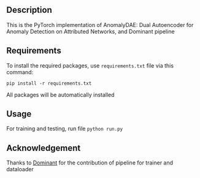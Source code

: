 ## Description

This is the PyTorch implementation of AnomalyDAE: Dual Autoencoder for Anomaly Detection on Attributed Networks, and Dominant pipeline

## Requirements

To install the required packages, use ```requirements.txt``` file via this command:

```
pip install -r requirements.txt
```

All packages will be automatically installed

## Usage

For training and testing, run file
```python run.py```

## Acknowledgement

Thanks to [Dominant](https://github.com/kaize0409/GCN_AnomalyDetection_pytorch) for the contribution of pipeline for trainer and dataloader
